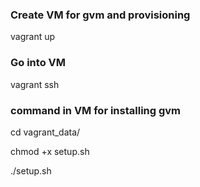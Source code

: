 ### Create VM for gvm and provisioning
vagrant up

### Go into VM
vagrant ssh

### command in VM for installing gvm
cd vagrant_data/

chmod +x setup.sh

./setup.sh
